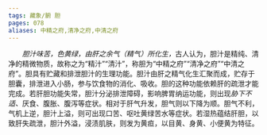 ```yaml
---
tags: 藏象/腑 胆
pages: 078
aliases: 中精之府,清净之府,中清之府
---
```

&emsp;&emsp;<dfn>胆汁味苦，色黄绿，由肝之余气（精气）所化生，</dfn>古人认为，胆汁是精纯、清净的精微物质，故称之为“精汁”“清汁”，称胆为“中精之府”“清净之府”“中清之府”。胆具有贮藏和排泄胆汁的生理功能。胆汁由肝之精气化生汇聚而成，贮存于胆囊，排泄进入小肠，参与饮食物的消化、吸收。胆的这种功能依赖肝的疏泄才能完成。若肝胆功能失常，胆汁分泌排泄障碍，影响脾胃纳运功能，则出现<dfn>胁下不适、</dfn>厌食、腹胀、腹泻等症状。相对于肝气升发，胆气则以下降为顺。胆气不利，气机上逆，胆汁上溢，则可出现口苦、呕吐黄绿苦水等症状。若湿热蕴结肝胆，以致肝失疏泄，胆汁外溢，浸渍肌肤，则发为黄疸，以目黄、身黄、小便黄为特征。